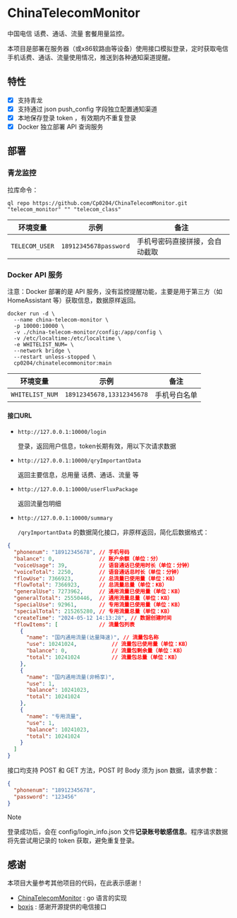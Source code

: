 # ChinaTelecomMonitor

中国电信 话费、通话、流量 套餐用量监控。

本项目是部署在服务器（或x86软路由等设备）使用接口模拟登录，定时获取电信手机话费、通话、流量使用情况，推送到各种通知渠道提醒。

## 特性

- [x] 支持青龙
- [x] 支持通过 json push_config 字段独立配置通知渠道
- [x] 本地保存登录 token ，有效期内不重复登录
- [x] Docker 独立部署 API 查询服务

## 部署

### 青龙监控

拉库命令：

```
ql repo https://github.com/Cp0204/ChinaTelecomMonitor.git "telecom_monitor" "" "telecom_class"
```

| 环境变量       | 示例                  | 备注                           |
| -------------- | --------------------- | ------------------------------ |
| `TELECOM_USER` | `18912345678password` | 手机号密码直接拼接，会自动截取 |

### Docker API 服务

注意：Docker 部署的是 API 服务，没有监控提醒功能，主要是用于第三方（如 HomeAssistant 等）获取信息，数据原样返回。

```shell
docker run -d \
  --name china-telecom-monitor \
  -p 10000:10000 \
  -v ./china-telecom-monitor/config:/app/config \
  -v /etc/localtime:/etc/localtime \
  -e WHITELIST_NUM= \
  --network bridge \
  --restart unless-stopped \
  cp0204/chinatelecommonitor:main
```

| 环境变量        | 示例                      | 备注         |
| --------------- | ------------------------- | ------------ |
| `WHITELIST_NUM` | `18912345678,13312345678` | 手机号白名单 |

#### 接口URL

- `http://127.0.0.1:10000/login`

  登录，返回用户信息，token长期有效，用以下次请求数据

- `http://127.0.0.1:10000/qryImportantData`

  返回主要信息，总用量 话费、通话、流量 等

- `http://127.0.0.1:10000/userFluxPackage`

  返回流量包明细


- `http://127.0.0.1:10000/summary`

  `/qryImportantData` 的数据简化接口，非原样返回，简化后数据格式：

```json
{
  "phonenum": "18912345678", // 手机号码
  "balance": 0,              // 账户余额（单位：分）
  "voiceUsage": 39,          // 语音通话已使用时长（单位：分钟）
  "voiceTotal": 2250,        // 语音通话总时长（单位：分钟）
  "flowUse": 7366923,        // 总流量已使用量（单位：KB）
  "flowTotal": 7366923,      // 总流量总量（单位：KB）
  "generalUse": 7273962,     // 通用流量已使用量（单位：KB）
  "generalTotal": 25550446,  // 通用流量总量（单位：KB）
  "specialUse": 92961,       // 专用流量已使用量（单位：KB）
  "specialTotal": 215265280, // 专用流量总量（单位：KB）
  "createTime": "2024-05-12 14:13:28", // 数据创建时间
  "flowItems": [             // 流量包列表
    {
      "name": "国内通用流量(达量降速)", // 流量包名称
      "use": 10241024,           // 流量包已使用量（单位：KB）
      "balance": 0,              // 流量包剩余量（单位：KB）
      "total": 10241024          // 流量包总量（单位：KB）
    },
    {
      "name": "国内通用流量(非畅享)",
      "use": 1,
      "balance": 10241023,
      "total": 10241024
    },
    {
      "name": "专用流量",
      "use": 1,
      "balance": 10241023,
      "total": 10241024
    }
  ]
}
```

接口均支持 POST 和 GET 方法，POST 时 Body 须为 json 数据，请求参数：

```json
{
  "phonenum": "18912345678",
  "password": "123456"
}
```

> [!NOTE]
> 登录成功后，会在 config/login_info.json 文件**记录账号敏感信息**。程序请求数据将先尝试用记录的 token 获取，避免重复登录。

## 感谢

本项目大量参考其他项目的代码，在此表示感谢！

- [ChinaTelecomMonitor](https://github.com/LambdaExpression/ChinaTelecomMonitor) : go 语言的实现
- [boxjs](https://github.com/gsons/boxjs) : 感谢开源提供的电信接口